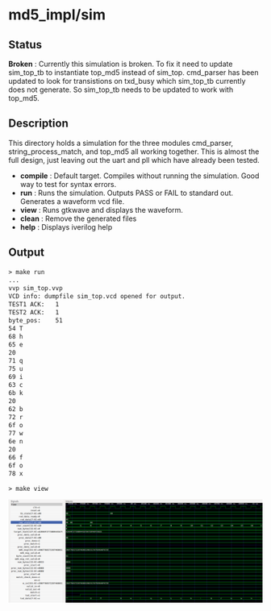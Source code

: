 # md5_impl/sim

## Status

__Broken__ : Currently this simulation is broken.
To fix it need to update sim_top_tb to instantiate
top_md5 instead of sim_top.  cmd_parser has been updated
to look for transistions on txd_busy which sim_top_tb
currently does not generate.  So sim_top_tb needs to be updated
to work with top_md5.

## Description

This directory holds a simulation for the three modules
cmd_parser, string_process_match, and top_md5 all working
together. This is almost the full design,  just leaving out
the uart and pll which have already been tested.

* __compile__ : Default target. Compiles without running the simulation.  Good way to
  test for syntax errors.
* __run__ : Runs the simulation. Outputs PASS or FAIL to standard out.
  Generates a waveform vcd file.
* __view__ : Runs gtkwave and displays the waveform.
* __clean__ : Remove the generated files
* __help__ : Displays iverilog help

## Output

```
> make run
...
vvp sim_top.vvp
VCD info: dumpfile sim_top.vcd opened for output.
TEST1 ACK:   1
TEST2 ACK:   1
byte_pos:    51
54 T
68 h
65 e
20  
71 q
75 u
69 i
63 c
6b k
20  
62 b
72 r
6f o
77 w
6e n
20  
66 f
6f o
78 x
```

```
> make view
```

![sim_top_tb waveform](images/sim_top_tb.png)



